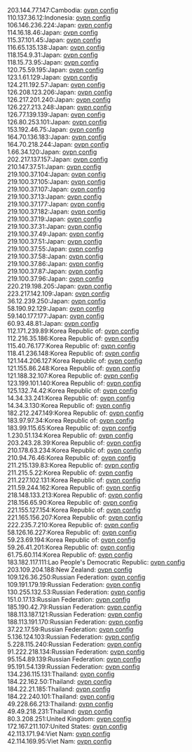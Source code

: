 203.144.77.147:Cambodia: [ovpn config](vpn/203_144_77_147.ovpn)  
110.137.36.12:Indonesia: [ovpn config](vpn/110_137_36_12.ovpn)  
106.146.236.224:Japan: [ovpn config](vpn/106_146_236_224.ovpn)  
114.16.18.46:Japan: [ovpn config](vpn/114_16_18_46.ovpn)  
115.37.101.45:Japan: [ovpn config](vpn/115_37_101_45.ovpn)  
116.65.135.138:Japan: [ovpn config](vpn/116_65_135_138.ovpn)  
118.154.9.31:Japan: [ovpn config](vpn/118_154_9_31.ovpn)  
118.15.73.95:Japan: [ovpn config](vpn/118_15_73_95.ovpn)  
120.75.59.195:Japan: [ovpn config](vpn/120_75_59_195.ovpn)  
123.1.61.129:Japan: [ovpn config](vpn/123_1_61_129.ovpn)  
124.211.192.57:Japan: [ovpn config](vpn/124_211_192_57.ovpn)  
126.208.123.206:Japan: [ovpn config](vpn/126_208_123_206.ovpn)  
126.217.201.240:Japan: [ovpn config](vpn/126_217_201_240.ovpn)  
126.227.213.248:Japan: [ovpn config](vpn/126_227_213_248.ovpn)  
126.77.139.139:Japan: [ovpn config](vpn/126_77_139_139.ovpn)  
126.80.253.101:Japan: [ovpn config](vpn/126_80_253_101.ovpn)  
153.192.46.75:Japan: [ovpn config](vpn/153_192_46_75.ovpn)  
164.70.136.183:Japan: [ovpn config](vpn/164_70_136_183.ovpn)  
164.70.218.244:Japan: [ovpn config](vpn/164_70_218_244.ovpn)  
1.66.34.120:Japan: [ovpn config](vpn/1_66_34_120.ovpn)  
202.217.137.157:Japan: [ovpn config](vpn/202_217_137_157.ovpn)  
210.147.37.51:Japan: [ovpn config](vpn/210_147_37_51.ovpn)  
219.100.37.104:Japan: [ovpn config](vpn/219_100_37_104.ovpn)  
219.100.37.105:Japan: [ovpn config](vpn/219_100_37_105.ovpn)  
219.100.37.107:Japan: [ovpn config](vpn/219_100_37_107.ovpn)  
219.100.37.13:Japan: [ovpn config](vpn/219_100_37_13.ovpn)  
219.100.37.177:Japan: [ovpn config](vpn/219_100_37_177.ovpn)  
219.100.37.182:Japan: [ovpn config](vpn/219_100_37_182.ovpn)  
219.100.37.19:Japan: [ovpn config](vpn/219_100_37_19.ovpn)  
219.100.37.31:Japan: [ovpn config](vpn/219_100_37_31.ovpn)  
219.100.37.49:Japan: [ovpn config](vpn/219_100_37_49.ovpn)  
219.100.37.51:Japan: [ovpn config](vpn/219_100_37_51.ovpn)  
219.100.37.55:Japan: [ovpn config](vpn/219_100_37_55.ovpn)  
219.100.37.58:Japan: [ovpn config](vpn/219_100_37_58.ovpn)  
219.100.37.86:Japan: [ovpn config](vpn/219_100_37_86.ovpn)  
219.100.37.87:Japan: [ovpn config](vpn/219_100_37_87.ovpn)  
219.100.37.96:Japan: [ovpn config](vpn/219_100_37_96.ovpn)  
220.219.198.205:Japan: [ovpn config](vpn/220_219_198_205.ovpn)  
223.217.142.109:Japan: [ovpn config](vpn/223_217_142_109.ovpn)  
36.12.239.250:Japan: [ovpn config](vpn/36_12_239_250.ovpn)  
58.190.92.129:Japan: [ovpn config](vpn/58_190_92_129.ovpn)  
59.140.177.177:Japan: [ovpn config](vpn/59_140_177_177.ovpn)  
60.93.48.81:Japan: [ovpn config](vpn/60_93_48_81.ovpn)  
112.171.239.89:Korea Republic of: [ovpn config](vpn/112_171_239_89.ovpn)  
112.216.35.186:Korea Republic of: [ovpn config](vpn/112_216_35_186.ovpn)  
115.40.76.177:Korea Republic of: [ovpn config](vpn/115_40_76_177.ovpn)  
118.41.236.148:Korea Republic of: [ovpn config](vpn/118_41_236_148.ovpn)  
121.144.206.127:Korea Republic of: [ovpn config](vpn/121_144_206_127.ovpn)  
121.155.86.248:Korea Republic of: [ovpn config](vpn/121_155_86_248.ovpn)  
121.188.32.107:Korea Republic of: [ovpn config](vpn/121_188_32_107.ovpn)  
123.199.101.140:Korea Republic of: [ovpn config](vpn/123_199_101_140.ovpn)  
125.132.74.42:Korea Republic of: [ovpn config](vpn/125_132_74_42.ovpn)  
14.34.33.241:Korea Republic of: [ovpn config](vpn/14_34_33_241.ovpn)  
14.34.3.130:Korea Republic of: [ovpn config](vpn/14_34_3_130.ovpn)  
182.212.247.149:Korea Republic of: [ovpn config](vpn/182_212_247_149.ovpn)  
183.97.97.34:Korea Republic of: [ovpn config](vpn/183_97_97_34.ovpn)  
183.99.115.65:Korea Republic of: [ovpn config](vpn/183_99_115_65.ovpn)  
1.230.51.134:Korea Republic of: [ovpn config](vpn/1_230_51_134.ovpn)  
203.243.28.39:Korea Republic of: [ovpn config](vpn/203_243_28_39.ovpn)  
210.178.63.234:Korea Republic of: [ovpn config](vpn/210_178_63_234.ovpn)  
210.94.76.46:Korea Republic of: [ovpn config](vpn/210_94_76_46.ovpn)  
211.215.139.83:Korea Republic of: [ovpn config](vpn/211_215_139_83.ovpn)  
211.215.5.22:Korea Republic of: [ovpn config](vpn/211_215_5_22.ovpn)  
211.227.102.131:Korea Republic of: [ovpn config](vpn/211_227_102_131.ovpn)  
211.59.244.162:Korea Republic of: [ovpn config](vpn/211_59_244_162.ovpn)  
218.148.133.213:Korea Republic of: [ovpn config](vpn/218_148_133_213.ovpn)  
218.156.65.90:Korea Republic of: [ovpn config](vpn/218_156_65_90.ovpn)  
221.155.127.154:Korea Republic of: [ovpn config](vpn/221_155_127_154.ovpn)  
221.165.156.207:Korea Republic of: [ovpn config](vpn/221_165_156_207.ovpn)  
222.235.7.210:Korea Republic of: [ovpn config](vpn/222_235_7_210.ovpn)  
58.126.16.227:Korea Republic of: [ovpn config](vpn/58_126_16_227.ovpn)  
59.23.69.194:Korea Republic of: [ovpn config](vpn/59_23_69_194.ovpn)  
59.26.41.201:Korea Republic of: [ovpn config](vpn/59_26_41_201.ovpn)  
61.75.60.114:Korea Republic of: [ovpn config](vpn/61_75_60_114.ovpn)  
183.182.117.111:Lao People's Democratic Republic: [ovpn config](vpn/183_182_117_111.ovpn)  
203.109.204.188:New Zealand: [ovpn config](vpn/203_109_204_188.ovpn)  
109.126.36.250:Russian Federation: [ovpn config](vpn/109_126_36_250.ovpn)  
109.191.179.19:Russian Federation: [ovpn config](vpn/109_191_179_19.ovpn)  
130.255.132.53:Russian Federation: [ovpn config](vpn/130_255_132_53.ovpn)  
151.0.17.13:Russian Federation: [ovpn config](vpn/151_0_17_13.ovpn)  
185.190.42.79:Russian Federation: [ovpn config](vpn/185_190_42_79.ovpn)  
188.113.187.121:Russian Federation: [ovpn config](vpn/188_113_187_121.ovpn)  
188.113.191.170:Russian Federation: [ovpn config](vpn/188_113_191_170.ovpn)  
37.22.17.59:Russian Federation: [ovpn config](vpn/37_22_17_59.ovpn)  
5.136.124.103:Russian Federation: [ovpn config](vpn/5_136_124_103.ovpn)  
5.228.115.240:Russian Federation: [ovpn config](vpn/5_228_115_240.ovpn)  
91.222.218.134:Russian Federation: [ovpn config](vpn/91_222_218_134.ovpn)  
95.154.89.139:Russian Federation: [ovpn config](vpn/95_154_89_139.ovpn)  
95.191.54.139:Russian Federation: [ovpn config](vpn/95_191_54_139.ovpn)  
134.236.115.131:Thailand: [ovpn config](vpn/134_236_115_131.ovpn)  
184.22.162.50:Thailand: [ovpn config](vpn/184_22_162_50.ovpn)  
184.22.21.185:Thailand: [ovpn config](vpn/184_22_21_185.ovpn)  
184.22.240.101:Thailand: [ovpn config](vpn/184_22_240_101.ovpn)  
49.228.66.213:Thailand: [ovpn config](vpn/49_228_66_213.ovpn)  
49.49.218.231:Thailand: [ovpn config](vpn/49_49_218_231.ovpn)  
80.3.208.251:United Kingdom: [ovpn config](vpn/80_3_208_251.ovpn)  
172.167.211.107:United States: [ovpn config](vpn/172_167_211_107.ovpn)  
42.113.171.94:Viet Nam: [ovpn config](vpn/42_113_171_94.ovpn)  
42.114.169.95:Viet Nam: [ovpn config](vpn/42_114_169_95.ovpn)  

